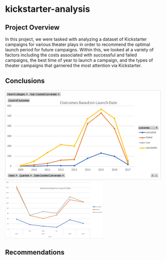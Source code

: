 # kickstarter-analysis
## Project Overview
In this project, we were tasked with analyzing a dataset of Kickstarter campaigns for various theater plays in order to recommend the optimal launch period for future campaigns. Within this, we looked at a variety of factors including the costs associated with successful and failed campaigns, the best time of year to launch a campaign, and the types of theater campaigns that garnered the most attention via Kickstarter.  
## Conclusions
![](https://github.com/Stewartsl17/kickstarter-analysis/blob/master/Outcomes.png)
![](https://github.com/Stewartsl17/kickstarter-analysis/blob/master/Outcomes2.png)
## Recommendations
